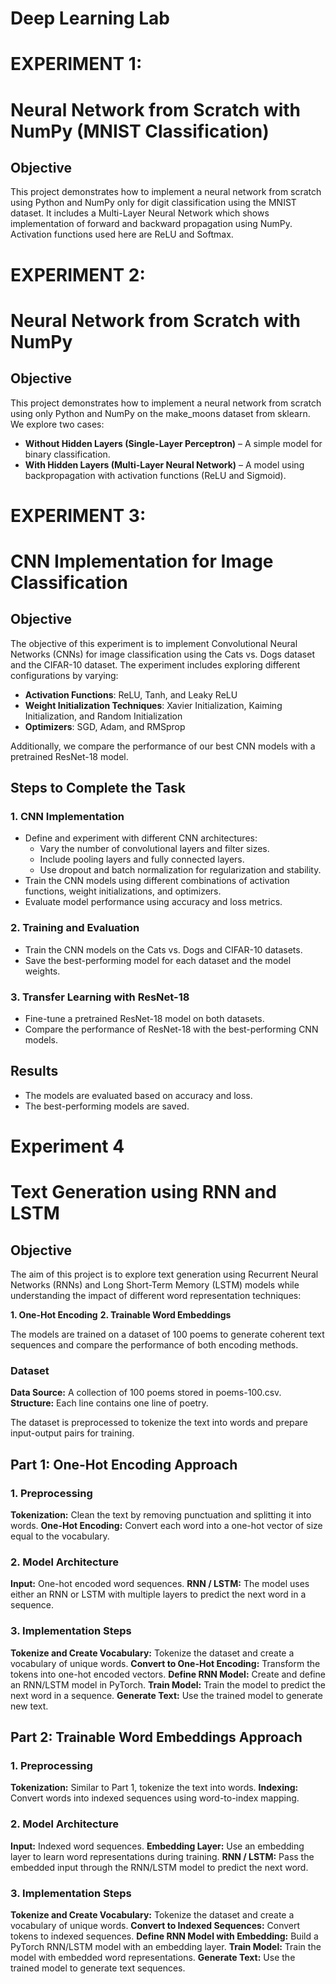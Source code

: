 # Deep Learning Lab
# EXPERIMENT 1:
# Neural Network from Scratch with NumPy (MNIST Classification)

## Objective

This project demonstrates how to implement a neural network from scratch using Python and NumPy only for digit classification using the MNIST dataset.
It includes a Multi-Layer Neural Network which shows implementation of forward and backward propagation using NumPy.
Activation functions used here are ReLU and Softmax.

# EXPERIMENT 2:
# Neural Network from Scratch with NumPy

## Objective

This project demonstrates how to implement a neural network from scratch using only Python and NumPy on the make_moons dataset from sklearn. We explore two cases:

- **Without Hidden Layers (Single-Layer Perceptron)** – A simple model for binary classification.
- **With Hidden Layers (Multi-Layer Neural Network)** – A model using backpropagation with activation functions (ReLU and Sigmoid).

# EXPERIMENT 3:
# CNN Implementation for Image Classification

## Objective

The objective of this experiment is to implement Convolutional Neural Networks (CNNs) for image classification using the Cats vs. Dogs dataset and the CIFAR-10 dataset. The experiment includes exploring different configurations by varying:

- **Activation Functions**: ReLU, Tanh, and Leaky ReLU
- **Weight Initialization Techniques**: Xavier Initialization, Kaiming Initialization, and Random Initialization
- **Optimizers**: SGD, Adam, and RMSprop

Additionally, we compare the performance of our best CNN models with a pretrained ResNet-18 model.

## Steps to Complete the Task

### 1. CNN Implementation

- Define and experiment with different CNN architectures:
  - Vary the number of convolutional layers and filter sizes.
  - Include pooling layers and fully connected layers.
  - Use dropout and batch normalization for regularization and stability.
- Train the CNN models using different combinations of activation functions, weight initializations, and optimizers.
- Evaluate model performance using accuracy and loss metrics.

### 2. Training and Evaluation

- Train the CNN models on the Cats vs. Dogs and CIFAR-10 datasets.
- Save the best-performing model for each dataset and the model weights.

### 3. Transfer Learning with ResNet-18

- Fine-tune a pretrained ResNet-18 model on both datasets.
- Compare the performance of ResNet-18 with the best-performing CNN models.

## Results

- The models are evaluated based on accuracy and loss.
- The best-performing models are saved.

# Experiment 4 
# Text Generation using RNN and LSTM

## Objective

The aim of this project is to explore text generation using Recurrent Neural Networks (RNNs) and Long Short-Term Memory (LSTM) models while understanding the impact of different word representation techniques:

**1. One-Hot Encoding**
**2. Trainable Word Embeddings**

The models are trained on a dataset of 100 poems to generate coherent text sequences and compare the performance of both encoding methods.

### Dataset

**Data Source:** A collection of 100 poems stored in poems-100.csv.
**Structure:** Each line contains one line of poetry.

The dataset is preprocessed to tokenize the text into words and prepare input-output pairs for training.

## Part 1: One-Hot Encoding Approach

### 1. Preprocessing

**Tokenization:** Clean the text by removing punctuation and splitting it into words.
**One-Hot Encoding:** Convert each word into a one-hot vector of size equal to the vocabulary.

### 2. Model Architecture

**Input:** One-hot encoded word sequences.
**RNN / LSTM:** The model uses either an RNN or LSTM with multiple layers to predict the next word in a sequence.

### 3. Implementation Steps

**Tokenize and Create Vocabulary:** Tokenize the dataset and create a vocabulary of unique words.
**Convert to One-Hot Encoding:** Transform the tokens into one-hot encoded vectors.
**Define RNN Model:** Create and define an RNN/LSTM model in PyTorch.
**Train Model:** Train the model to predict the next word in a sequence.
**Generate Text:** Use the trained model to generate new text.

## Part 2: Trainable Word Embeddings Approach

### 1. Preprocessing

**Tokenization:** Similar to Part 1, tokenize the text into words.
**Indexing:** Convert words into indexed sequences using word-to-index mapping.

### 2. Model Architecture

**Input:** Indexed word sequences.
**Embedding Layer:** Use an embedding layer to learn word representations during training.
**RNN / LSTM:** Pass the embedded input through the RNN/LSTM model to predict the next word.

### 3. Implementation Steps

**Tokenize and Create Vocabulary:** Tokenize the dataset and create a vocabulary of unique words.
**Convert to Indexed Sequences:** Convert tokens to indexed sequences.
**Define RNN Model with Embedding:** Build a PyTorch RNN/LSTM model with an embedding layer.
**Train Model:** Train the model with embedded word representations.
**Generate Text:** Use the trained model to generate text sequences.

